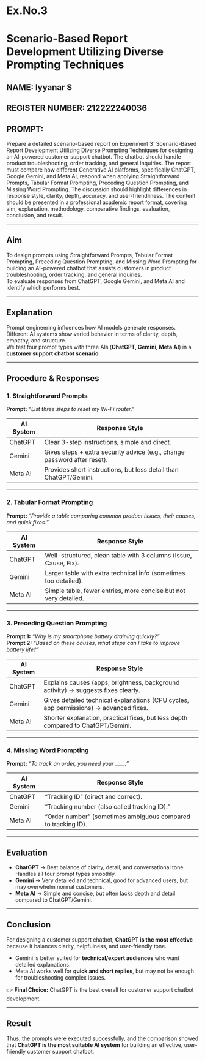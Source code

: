 # Ex.No.3  
# Scenario-Based Report Development Utilizing Diverse Prompting Techniques

## NAME: Iyyanar S  
## REGISTER NUMBER: 212222240036
## PROMPT: 
Prepare a detailed scenario-based report on Experiment 3: Scenario-Based Report Development 
Utilizing Diverse Prompting Techniques for designing an AI-powered customer support chatbot. The 
chatbot should handle product troubleshooting, order tracking, and general inquiries. The report 
must compare how different Generative AI platforms, specifically ChatGPT, Google Gemini, and Meta 
AI, respond when applying Straightforward Prompts, Tabular Format Prompting, Preceding Question 
Prompting, and Missing Word Prompting. The discussion should highlight differences in response 
style, clarity, depth, accuracy, and user-friendliness. The content should be presented in a 
professional academic report format, covering aim, explanation, methodology, comparative findings, 
evaluation, conclusion, and result.

---

## Aim  

To design prompts using Straightforward Prompts, Tabular Format Prompting, Preceding Question Prompting, and Missing Word Prompting for building an AI-powered chatbot that assists customers in product troubleshooting, order tracking, and general inquiries.  
To evaluate responses from ChatGPT, Google Gemini, and Meta AI and identify which performs best.  

---

## Explanation  

Prompt engineering influences how AI models generate responses. Different AI systems show varied behavior in terms of clarity, depth, empathy, and structure.  
We test four prompt types with three AIs (**ChatGPT, Gemini, Meta AI**) in a **customer support chatbot scenario**.  

---

## Procedure & Responses  

### 1. Straightforward Prompts  
**Prompt:** *“List three steps to reset my Wi-Fi router.”*  

| AI System   | Response Style |
|-------------|----------------|
| ChatGPT     | Clear 3-step instructions, simple and direct. |
| Gemini      | Gives steps + extra security advice (e.g., change password after reset). |
| Meta AI     | Provides short instructions, but less detail than ChatGPT/Gemini. |

---

### 2. Tabular Format Prompting  
**Prompt:** *“Provide a table comparing common product issues, their causes, and quick fixes.”*  

| AI System   | Response Style |
|-------------|----------------|
| ChatGPT     | Well-structured, clean table with 3 columns (Issue, Cause, Fix). |
| Gemini      | Larger table with extra technical info (sometimes too detailed). |
| Meta AI     | Simple table, fewer entries, more concise but not very detailed. |

---

### 3. Preceding Question Prompting  
**Prompt 1:** *“Why is my smartphone battery draining quickly?”*  
**Prompt 2:** *“Based on these causes, what steps can I take to improve battery life?”*  

| AI System   | Response Style |
|-------------|----------------|
| ChatGPT     | Explains causes (apps, brightness, background activity) → suggests fixes clearly. |
| Gemini      | Gives detailed technical explanations (CPU cycles, app permissions) → advanced fixes. |
| Meta AI     | Shorter explanation, practical fixes, but less depth compared to ChatGPT/Gemini. |

---

### 4. Missing Word Prompting  
**Prompt:** *“To track an order, you need your ____.”*  

| AI System   | Response Style |
|-------------|----------------|
| ChatGPT     | “Tracking ID” (direct and correct). |
| Gemini      | “Tracking number (also called tracking ID).” |
| Meta AI     | “Order number” (sometimes ambiguous compared to tracking ID). |

---

## Evaluation  

- **ChatGPT** → Best balance of clarity, detail, and conversational tone. Handles all four prompt types smoothly.  
- **Gemini** → Very detailed and technical, good for advanced users, but may overwhelm normal customers.  
- **Meta AI** → Simple and concise, but often lacks depth and detail compared to ChatGPT/Gemini.  

---

## Conclusion  

For designing a customer support chatbot, **ChatGPT is the most effective** because it balances clarity, helpfulness, and user-friendly tone.  

- Gemini is better suited for **technical/expert audiences** who want detailed explanations.  
- Meta AI works well for **quick and short replies**, but may not be enough for troubleshooting complex issues.  

👉 **Final Choice:** ChatGPT is the best overall for customer support chatbot development.  

---

## Result  

Thus, the prompts were executed successfully, and the comparison showed that **ChatGPT is the most suitable AI system** for building an effective, user-friendly customer support chatbot.  
